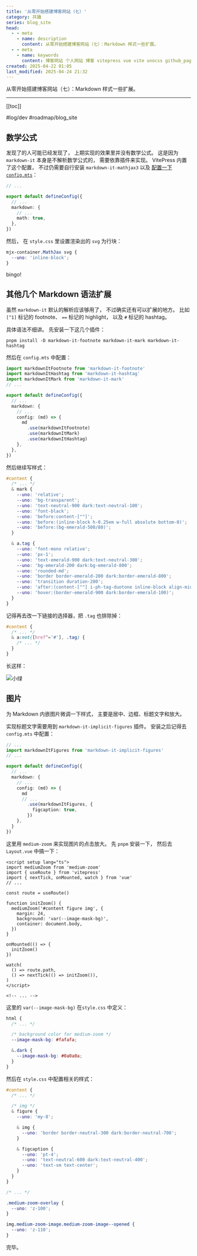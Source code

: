 ```yaml
---
title: '从零开始搭建博客网站（七）'
category: 共讀
series: blog_site
head:
  - - meta
    - name: description
      content: 从零开始搭建博客网站（七）：Markdown 样式一些扩展。
  - - meta
    - name: keywords
      content: 博客网站 个人网站 博客 vitepress vue vite unocss github_pages typescript
created: 2025-04-22 01:05
last_modified: 2025-04-24 21:32
---
```


从零开始搭建博客网站（七）：Markdown 样式一些扩展。

---

[[toc]]

#log/dev #roadmap/blog_site

## 数学公式

发现了的人可能已经发现了，
上期实现的效果里并没有数学公式。
这是因为 `markdown-it` 本身是不解析数学公式的，
需要依靠插件来实现。
VitePress 内置了这个配置，
不过仍需要自行安装 `markdown-it-mathjax3`
以及 [配置一下 `config.mts`](https://github.com/vuejs/vitepress/blob/fb67f9c75fde865b410f919d2ac1ba1cd8dc40f1/src/node/markdown/markdown.ts#L175-L183)：

```ts {7}
// ...

export default defineConfig({
  // ...
  markdown: {
    // ...
    math: true,
  },
})
```

然后，
在 `style.css` 里设置渲染出的 `svg` 为行块：

```css
mjx-container.MathJax svg {
  --uno: 'inline-block';
}
```

bingo!

## 其他几个 Markdown 语法扩展

虽然 `markdown-it` 默认的解析应该够用了，
不过确实还有可以扩展的地方。
比如 `[^1]` 标记的 footnote、
`==` 标记的 highlight，
以及 `#` 标记的 hashtag。

具体语法不细讲。
先安装一下这几个插件：

```shell
pnpm install -D markdown-it-footnote markdown-it-mark markdown-it-hashtag
```

然后在 `config.mts` 中配置：

```ts {1-3,10-15}
import markdownItFootnote from 'markdown-it-footnote'
import markdownItHashtag from 'markdown-it-hashtag'
import markdownItMark from 'markdown-it-mark'
// ...

export default defineConfig({
  // ...
  markdown: {
    // ...
    config: (md) => {
      md
        .use(markdownItFootnote)
        .use(markdownItMark)
        .use(markdownItHashtag)
    },
  },
})
```

然后继续写样式：

```css
#content {
  /* ... */
  & mark {
    --uno: 'relative';
    --uno: 'bg-transparent';
    --uno: 'text-neutral-900 dark:text-neutral-100';
    --uno: 'font-black';
    --uno: 'before:content-[""]';
    --uno: 'before:(inline-block h-0.25em w-full absolute bottom-0)';
    --uno: 'before:(bg-emerald-500/80)';
  }

  & a.tag {
    --uno: 'font-mono relative';
    --uno: 'px-1';
    --uno: 'text-emerald-900 dark:text-neutral-300';
    --uno: 'bg-emerald-200 dark:bg-emerald-800';
    --uno: 'rounded-md';
    --uno: 'border border-emerald-200 dark:border-emerald-800';
    --uno: 'transition duration-200';
    --uno: 'after:(content-[""] i-ph-tag-duotone inline-block align-middle ml-1)';
    --uno: 'hover:(border-emerald-900 dark:border-emerald-100)';
  }
}
```

记得再去改一下链接的选择器，把 `.tag` 也排除掉：

```css /.tag/
#content {
  /* ... */
  & a:not([href^='#'], .tag) {
    /* ... */
  }
}
```

长这样：

![小绿](build_a_blog_site_7_assets/ATTCH_20250422020143021.png)

## 图片

为 Markdown 内嵌图片微调一下样式，
主要是居中、边框、标题文字和放大。

实现标题文字需要用到 `markdown-it-implicit-figures` 插件。
安装之后记得去 `config.mts` 中配置：

```ts {2,12-14}
// ...
import markdownItFigures from 'markdown-it-implicit-figures'
// ...

export default defineConfig({
  // ...
  markdown: {
    // ...
    config: (md) => {
      md
      // ...
        .use(markdownItFigures, {
          figcaption: true,
        })
    },
  }
})
```

这里用 `medium-zoom` 来实现图片的点击放大。
先 `pnpm` 安装一下，
然后去 `Layout.vue` 中搞一下：

```vue {2-4,7-24}
<script setup lang="ts">
import mediumZoom from 'medium-zoom'
import { useRoute } from 'vitepress'
import { nextTick, onMounted, watch } from 'vue'
// ...

const route = useRoute()

function initZoom() {
  mediumZoom('#content figure img', {
    margin: 24,
    background: 'var(--image-mask-bg)',
    container: document.body,
  })
}

onMounted(() => {
  initZoom()
})

watch(
  () => route.path,
  () => nextTick(() => initZoom()),
)
</script>

<!-- ... -->
```

这里的 `var(--image-mask-bg)` 在`style.css` 中定义：

```css
html {
  /* ... */

  /* background color for medium-zoom */
  --image-mask-bg: #fafafa;

  &.dark {
    --image-mask-bg: #0a0a0a;
  }
}
```

然后在 `style.css` 中配置相关的样式：

```css
#content {
  /* ... */

  /* img */
  & figure {
    --uno: 'my-8';

    & img {
      --uno: 'border border-neutral-300 dark:border-neutral-700';
    }

    & figcaption {
      --uno: 'pt-4';
      --uno: 'text-neutral-600 dark:text-neutral-400';
      --uno: 'text-sm text-center';
    }
  }
}

/* ... */

.medium-zoom-overlay {
  --uno: 'z-100';
}

img.medium-zoom-image.medium-zoom-image--opened {
  --uno: 'z-110';
}
```

完毕。
